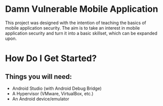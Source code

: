# Damn Vulnerable Mobile Application
This project was designed with the intention of teaching the basics of mobile application security. The aim is to take an interest in mobile application security and 
turn it into a basic skillset, which can be expanded upon.

# How Do I Get Started?
## Things you will need:
* Android Studio (with Android Debug Bridge)
* A Hypervisor (VMware, VirtualBox, etc.)
* An Android device/emulator
